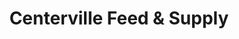 ---
title: "Centerville Feed & Supply"
url: /centerville/centerville-feed-und-supply/
shop: Dorfladen
---